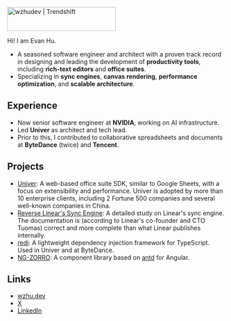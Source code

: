 <a href="https://trendshift.io/developers/5302" target="_blank"><img src="https://trendshift.io/api/badge/developers/5302" alt="wzhudev | Trendshift" style="width: 250px; height: 55px;" width="250" height="55"/></a>

Hi! I am Evan Hu.

- A seasoned software engineer and architect with a proven track record in designing and leading the development of **productivity tools**, including **rich-text editors** and **office suites**.
- Specializing in **sync engines**, **canvas rendering**, **performance optimization**, and **scalable architecture**.

## Experience 

- Now senior software engineer at **NVIDIA**, working on AI infrastructure.
- Led **Univer** as architect and tech lead. 
- Prior to this, I contributed to collaborative spreadsheets and documents at **ByteDance** (twice) and **Tencent**.

## Projects

- [Univer](https://github.com/dream-num/univer): A web-based office suite SDK, similar to Google Sheets, with a focus on extensibility and performance. Univer is adopted by more than 10 enterprise clients, including 2 Fortune 500 companies and several well-known companies in China.
- [Reverse Linear's Sync Engine](https://github.com/wzhudev/reverse-linear-sync-engine): A detailed study on Linear's sync engine. The documentation is (according to Linear's co-founder and CTO Tuomas) correct and more complete than what Linear publishes internally.
- [redi](https://github.com/wzhudev/redi): A lightweight dependency injection framework for TypeScript. Used in Univer and at ByteDance.
- [NG-ZORRO](https://github.com/NG-ZORRO/ng-zorro-antd): A component library based on [antd](https://github.com/ant-design/ant-design) for Angular.

## Links

- [wzhu.dev](https://wzhu.dev)
- [X](https://x.com/wzhudev)
- [LinkedIn](https://www.linkedin.com/in/hu-wenzhao-8919a7290/)
